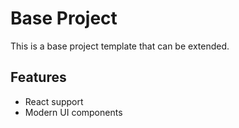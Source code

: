 # Base Project

This is a base project template that can be extended.

## Features

- React support
- Modern UI components
